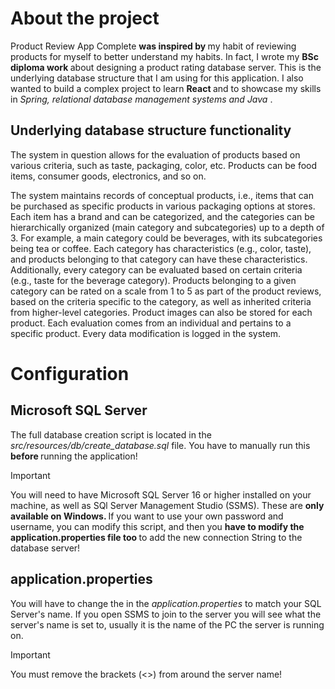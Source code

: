 # About the project
Product Review App Complete <b> was inspired by </b> my habit of reviewing products for myself to better understand my habits. In fact, I wrote my <b> BSc diploma work </b> about designing a product rating database server. This is the underlying database structure that I am using for this application. I also wanted to build a complex project to learn <b> React </b> and to showcase my skills in <i> Spring, relational database management systems and Java </i>.
## Underlying database structure functionality
The system in question allows for the evaluation of products based on various criteria, such as taste, packaging, color, etc. Products can be food items, consumer goods, electronics, and so on.

The system maintains records of conceptual products, i.e., items that can be purchased as specific products in various packaging options at stores. Each item has a brand and can be categorized, and the categories can be hierarchically organized (main category and subcategories) up to a depth of 3. For example, a main category could be beverages, with its subcategories being tea or coffee. Each category has characteristics (e.g., color, taste), and products belonging to that category can have these characteristics. Additionally, every category can be evaluated based on certain criteria (e.g., taste for the beverage category). Products belonging to a given category can be rated on a scale from 1 to 5 as part of the product reviews, based on the criteria specific to the category, as well as inherited criteria from higher-level categories. Product images can also be stored for each product. Each evaluation comes from an individual and pertains to a specific product. Every data modification is logged in the system.
# Configuration
## Microsoft SQL Server
The full database creation script is located in the <i> src/resources/db/create_database.sql </i> file. You have to manually run this <b> before </b> running the application!
> [!IMPORTANT]
> You will need to have Microsoft SQL Server 16 or higher installed on your machine, as well as SQl Server Management Studio (SSMS). These are <b> only available on Windows. </b>
> If you want to use your own password and username, you can modify this script, and then you <b> have to modify the application.properties file too </b> to add the new connection String to the database server!

## application.properties
You will have to change the <serverName> in the <i> application.properties </i> to match your SQL Server's name. If you open SSMS to join to the server you will see what the server's name is set to, usually it is the name of the PC the server is running on.
> [!IMPORTANT]
> You must remove the brackets (<>) from around the server name!
 

